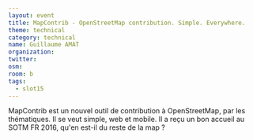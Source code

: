 ```yaml
---
layout: event
title: MapContrib - OpenStreetMap contribution. Simple. Everywhere.
theme: technical
category: technical
name: Guillaume AMAT
organization:
twitter:
osm:
room: b
tags:
  - slot15
---
```

MapContrib est un nouvel outil de contribution à OpenStreetMap, par les thématiques. Il se veut simple, web et mobile. Il a reçu un bon accueil au SOTM FR 2016, qu'en est-il du reste de la map ?
